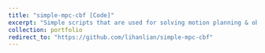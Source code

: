 ```yaml
---
title: "simple-mpc-cbf [Code]"
excerpt: "Simple scripts that are used for solving motion planning & obstacle avoidance problem via MPC and control barrier function. [[Report]](/files/report-simple-mpc-cbf.pdf)<br/><img src='/images/project-simple-mpc-cbf.gif'>"
collection: portfolio
redirect_to: "https://github.com/lihanlian/simple-mpc-cbf"
---
```

<!-- 
This is an item in your portfolio. It can be have images or nice text. If you name the file .md, it will be parsed as markdown. If you name the file .html, it will be parsed as HTML.  -->
